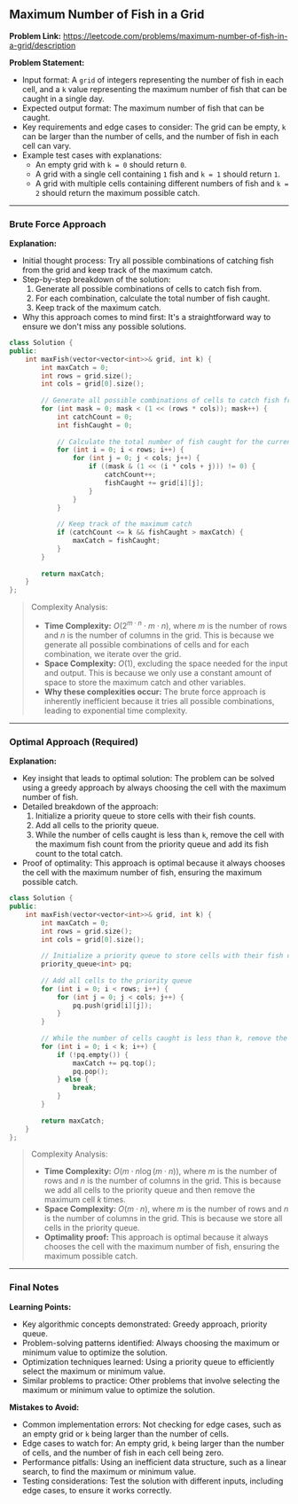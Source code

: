 ## Maximum Number of Fish in a Grid
**Problem Link:** https://leetcode.com/problems/maximum-number-of-fish-in-a-grid/description

**Problem Statement:**
- Input format: A `grid` of integers representing the number of fish in each cell, and a `k` value representing the maximum number of fish that can be caught in a single day.
- Expected output format: The maximum number of fish that can be caught.
- Key requirements and edge cases to consider: The grid can be empty, `k` can be larger than the number of cells, and the number of fish in each cell can vary.
- Example test cases with explanations: 
    - An empty grid with `k = 0` should return `0`.
    - A grid with a single cell containing `1` fish and `k = 1` should return `1`.
    - A grid with multiple cells containing different numbers of fish and `k = 2` should return the maximum possible catch.

---

### Brute Force Approach
**Explanation:**
- Initial thought process: Try all possible combinations of catching fish from the grid and keep track of the maximum catch.
- Step-by-step breakdown of the solution:
    1. Generate all possible combinations of cells to catch fish from.
    2. For each combination, calculate the total number of fish caught.
    3. Keep track of the maximum catch.
- Why this approach comes to mind first: It's a straightforward way to ensure we don't miss any possible solutions.

```cpp
class Solution {
public:
    int maxFish(vector<vector<int>>& grid, int k) {
        int maxCatch = 0;
        int rows = grid.size();
        int cols = grid[0].size();
        
        // Generate all possible combinations of cells to catch fish from
        for (int mask = 0; mask < (1 << (rows * cols)); mask++) {
            int catchCount = 0;
            int fishCaught = 0;
            
            // Calculate the total number of fish caught for the current combination
            for (int i = 0; i < rows; i++) {
                for (int j = 0; j < cols; j++) {
                    if ((mask & (1 << (i * cols + j))) != 0) {
                        catchCount++;
                        fishCaught += grid[i][j];
                    }
                }
            }
            
            // Keep track of the maximum catch
            if (catchCount <= k && fishCaught > maxCatch) {
                maxCatch = fishCaught;
            }
        }
        
        return maxCatch;
    }
};
```

> Complexity Analysis:
> - **Time Complexity:** $O(2^{m \cdot n} \cdot m \cdot n)$, where $m$ is the number of rows and $n$ is the number of columns in the grid. This is because we generate all possible combinations of cells and for each combination, we iterate over the grid.
> - **Space Complexity:** $O(1)$, excluding the space needed for the input and output. This is because we only use a constant amount of space to store the maximum catch and other variables.
> - **Why these complexities occur:** The brute force approach is inherently inefficient because it tries all possible combinations, leading to exponential time complexity.

---

### Optimal Approach (Required)
**Explanation:**
- Key insight that leads to optimal solution: The problem can be solved using a greedy approach by always choosing the cell with the maximum number of fish.
- Detailed breakdown of the approach:
    1. Initialize a priority queue to store cells with their fish counts.
    2. Add all cells to the priority queue.
    3. While the number of cells caught is less than `k`, remove the cell with the maximum fish count from the priority queue and add its fish count to the total catch.
- Proof of optimality: This approach is optimal because it always chooses the cell with the maximum number of fish, ensuring the maximum possible catch.

```cpp
class Solution {
public:
    int maxFish(vector<vector<int>>& grid, int k) {
        int maxCatch = 0;
        int rows = grid.size();
        int cols = grid[0].size();
        
        // Initialize a priority queue to store cells with their fish counts
        priority_queue<int> pq;
        
        // Add all cells to the priority queue
        for (int i = 0; i < rows; i++) {
            for (int j = 0; j < cols; j++) {
                pq.push(grid[i][j]);
            }
        }
        
        // While the number of cells caught is less than k, remove the cell with the maximum fish count from the priority queue and add its fish count to the total catch
        for (int i = 0; i < k; i++) {
            if (!pq.empty()) {
                maxCatch += pq.top();
                pq.pop();
            } else {
                break;
            }
        }
        
        return maxCatch;
    }
};
```

> Complexity Analysis:
> - **Time Complexity:** $O(m \cdot n \log(m \cdot n))$, where $m$ is the number of rows and $n$ is the number of columns in the grid. This is because we add all cells to the priority queue and then remove the maximum cell $k$ times.
> - **Space Complexity:** $O(m \cdot n)$, where $m$ is the number of rows and $n$ is the number of columns in the grid. This is because we store all cells in the priority queue.
> - **Optimality proof:** This approach is optimal because it always chooses the cell with the maximum number of fish, ensuring the maximum possible catch.

---

### Final Notes

**Learning Points:**
- Key algorithmic concepts demonstrated: Greedy approach, priority queue.
- Problem-solving patterns identified: Always choosing the maximum or minimum value to optimize the solution.
- Optimization techniques learned: Using a priority queue to efficiently select the maximum or minimum value.
- Similar problems to practice: Other problems that involve selecting the maximum or minimum value to optimize the solution.

**Mistakes to Avoid:**
- Common implementation errors: Not checking for edge cases, such as an empty grid or `k` being larger than the number of cells.
- Edge cases to watch for: An empty grid, `k` being larger than the number of cells, and the number of fish in each cell being zero.
- Performance pitfalls: Using an inefficient data structure, such as a linear search, to find the maximum or minimum value.
- Testing considerations: Test the solution with different inputs, including edge cases, to ensure it works correctly.